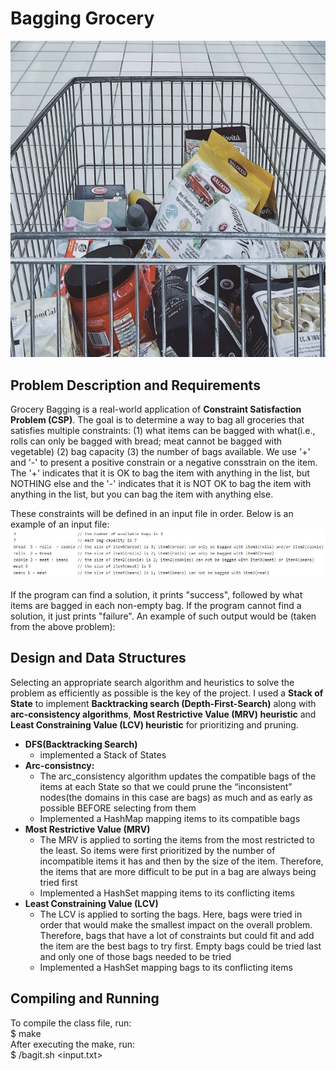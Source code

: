 # Bagging Grocery
![](images/Capture.JPG)

## Problem Description and Requirements
Grocery Bagging is a real-world application of <b>Constraint Satisfaction Problem (CSP)</b>. The goal is to determine a way to bag all groceries that satisfies multiple constraints: (1) what items can be bagged with what(i.e., rolls can only be bagged with bread; meat cannot be bagged with vegetable) (2) bag capacity (3) the number of bags available. We use '+' and '-' to present a positive constrain or a negative consstrain on the item. The '+' indicates that it is OK to bag the item with anything in the list, but NOTHING else and the '-' indicates that it is NOT OK to bag the item with anything in the list, but you can bag the item with anything else.<br/>

These constraints will be defined in an input file in order. Below is an example of an input file:<br/>
![](images/input.JPG)<br>
<br>
If the program can find a solution, it prints "success", followed by what items are bagged in each non-empty bag. If the program cannot find a solution, it just prints "failure". An example of such output would be (taken from the above problem):<br>

## Design and Data Structures

Selecting an appropriate search algorithm and heuristics to solve the problem as efficiently as  possible is the key of the project. I used a **Stack of State** to implement **Backtracking search (Depth-First-Search)** along with **arc-consistency algorithms**, **Most Restrictive Value (MRV) heuristic** and **Least Constraining Value (LCV) heuristic** for prioritizing and pruning. 

 - **DFS(Backtracking Search)** 
   - implemented a Stack of States 
 - **Arc-consistncy:**
   - The arc_consistency algorithm updates the compatible bags of the items at each State so that we could prune the “inconsistent” nodes(the domains in this case are bags) as much and as early as possible BEFORE selecting from them
   - Implemented a HashMap mapping items to its compatible bags
 - **Most Restrictive Value (MRV)**
   - The MRV is applied to sorting the items from the most restricted to the least. So items were first prioritized by the number of incompatible items it has and then by the size of the item. Therefore, the items that are more difficult to be put in a bag are always being tried first
   - Implemented a HashSet mapping items to its conflicting items
 - **Least Constraining Value (LCV)**
   - The LCV is applied to sorting the bags. Here, bags were tried in order that would make the smallest impact on the overall problem. Therefore, bags that have a lot of constraints but could fit and add the item are the best bags to try first. Empty bags could be tried last and only one of those bags needed to be tried
   - Implemented a HashSet mapping bags to its conflicting items

## Compiling and Running
To compile the class file, run:<br />
$ make<br />
After executing the make, run:<br />
$ /bagit.sh <input.txt><br />
